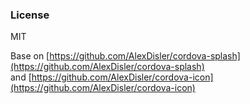 
### License

MIT


Base on [https://github.com/AlexDisler/cordova-splash](https://github.com/AlexDisler/cordova-splash)  
and [https://github.com/AlexDisler/cordova-icon](https://github.com/AlexDisler/cordova-icon)
